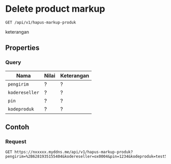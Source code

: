 # Delete product markup
```http
GET /api/v1/hapus-markup-produk
```
keterangan
## Properties
### Query
Nama  | Nilai | Keterangan
--- | --- | ---
<code>pengirim</code> | ? | ?
<code>kodereseller</code> | ? | ?
<code>pin</code> | ? | ?
<code>kodeproduk</code> | ? | ?

## Contoh

### Request
```http
GET https://nxxxxx.myddns.me/api/v1/hapus-markup-produk?pengirim=%2B6281935155404&kodereseller=ox0004&pin=1234&kodeproduk=test5
```
